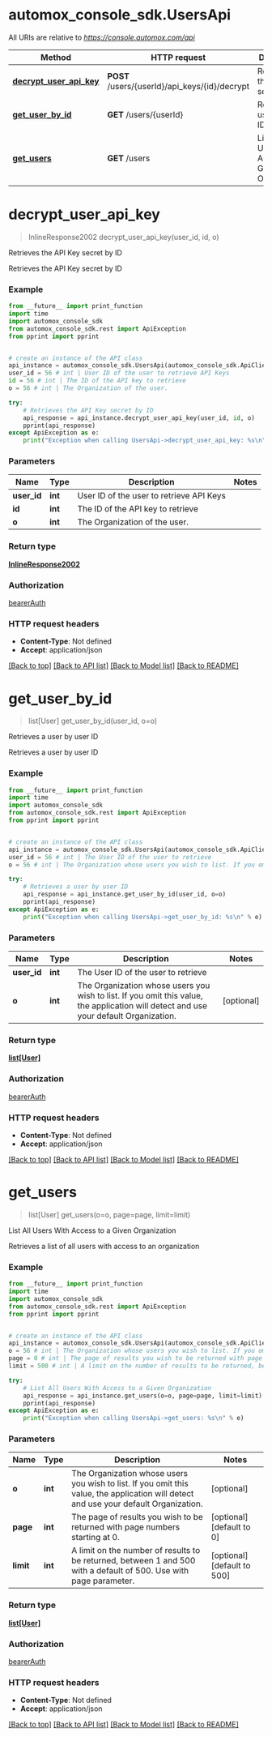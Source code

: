 # automox_console_sdk.UsersApi

All URIs are relative to *https://console.automox.com/api*

Method | HTTP request | Description
------------- | ------------- | -------------
[**decrypt_user_api_key**](UsersApi.md#decrypt_user_api_key) | **POST** /users/{userId}/api_keys/{id}/decrypt | Retrieves the API Key secret by ID
[**get_user_by_id**](UsersApi.md#get_user_by_id) | **GET** /users/{userId} | Retrieves a user by user ID
[**get_users**](UsersApi.md#get_users) | **GET** /users | List All Users With Access to a Given Organization

# **decrypt_user_api_key**
> InlineResponse2002 decrypt_user_api_key(user_id, id, o)

Retrieves the API Key secret by ID

Retrieves the API Key secret by ID

### Example
```python
from __future__ import print_function
import time
import automox_console_sdk
from automox_console_sdk.rest import ApiException
from pprint import pprint


# create an instance of the API class
api_instance = automox_console_sdk.UsersApi(automox_console_sdk.ApiClient(configuration))
user_id = 56 # int | User ID of the user to retrieve API Keys
id = 56 # int | The ID of the API key to retrieve
o = 56 # int | The Organization of the user.

try:
    # Retrieves the API Key secret by ID
    api_response = api_instance.decrypt_user_api_key(user_id, id, o)
    pprint(api_response)
except ApiException as e:
    print("Exception when calling UsersApi->decrypt_user_api_key: %s\n" % e)
```

### Parameters

Name | Type | Description  | Notes
------------- | ------------- | ------------- | -------------
 **user_id** | **int**| User ID of the user to retrieve API Keys | 
 **id** | **int**| The ID of the API key to retrieve | 
 **o** | **int**| The Organization of the user. | 

### Return type

[**InlineResponse2002**](InlineResponse2002.md)

### Authorization

[bearerAuth](../README.md#bearerAuth)

### HTTP request headers

 - **Content-Type**: Not defined
 - **Accept**: application/json

[[Back to top]](#) [[Back to API list]](../README.md#documentation-for-api-endpoints) [[Back to Model list]](../README.md#documentation-for-models) [[Back to README]](../README.md)

# **get_user_by_id**
> list[User] get_user_by_id(user_id, o=o)

Retrieves a user by user ID

Retrieves a user by user ID

### Example
```python
from __future__ import print_function
import time
import automox_console_sdk
from automox_console_sdk.rest import ApiException
from pprint import pprint


# create an instance of the API class
api_instance = automox_console_sdk.UsersApi(automox_console_sdk.ApiClient(configuration))
user_id = 56 # int | The User ID of the user to retrieve
o = 56 # int | The Organization whose users you wish to list. If you omit this value, the application will detect and use your default Organization. (optional)

try:
    # Retrieves a user by user ID
    api_response = api_instance.get_user_by_id(user_id, o=o)
    pprint(api_response)
except ApiException as e:
    print("Exception when calling UsersApi->get_user_by_id: %s\n" % e)
```

### Parameters

Name | Type | Description  | Notes
------------- | ------------- | ------------- | -------------
 **user_id** | **int**| The User ID of the user to retrieve | 
 **o** | **int**| The Organization whose users you wish to list. If you omit this value, the application will detect and use your default Organization. | [optional] 

### Return type

[**list[User]**](User.md)

### Authorization

[bearerAuth](../README.md#bearerAuth)

### HTTP request headers

 - **Content-Type**: Not defined
 - **Accept**: application/json

[[Back to top]](#) [[Back to API list]](../README.md#documentation-for-api-endpoints) [[Back to Model list]](../README.md#documentation-for-models) [[Back to README]](../README.md)

# **get_users**
> list[User] get_users(o=o, page=page, limit=limit)

List All Users With Access to a Given Organization

Retrieves a list of all users with access to an organization

### Example
```python
from __future__ import print_function
import time
import automox_console_sdk
from automox_console_sdk.rest import ApiException
from pprint import pprint


# create an instance of the API class
api_instance = automox_console_sdk.UsersApi(automox_console_sdk.ApiClient(configuration))
o = 56 # int | The Organization whose users you wish to list. If you omit this value, the application will detect and use your default Organization. (optional)
page = 0 # int | The page of results you wish to be returned with page numbers starting at 0. (optional) (default to 0)
limit = 500 # int | A limit on the number of results to be returned, between 1 and 500 with a default of 500. Use with page parameter. (optional) (default to 500)

try:
    # List All Users With Access to a Given Organization
    api_response = api_instance.get_users(o=o, page=page, limit=limit)
    pprint(api_response)
except ApiException as e:
    print("Exception when calling UsersApi->get_users: %s\n" % e)
```

### Parameters

Name | Type | Description  | Notes
------------- | ------------- | ------------- | -------------
 **o** | **int**| The Organization whose users you wish to list. If you omit this value, the application will detect and use your default Organization. | [optional] 
 **page** | **int**| The page of results you wish to be returned with page numbers starting at 0. | [optional] [default to 0]
 **limit** | **int**| A limit on the number of results to be returned, between 1 and 500 with a default of 500. Use with page parameter. | [optional] [default to 500]

### Return type

[**list[User]**](User.md)

### Authorization

[bearerAuth](../README.md#bearerAuth)

### HTTP request headers

 - **Content-Type**: Not defined
 - **Accept**: application/json

[[Back to top]](#) [[Back to API list]](../README.md#documentation-for-api-endpoints) [[Back to Model list]](../README.md#documentation-for-models) [[Back to README]](../README.md)


